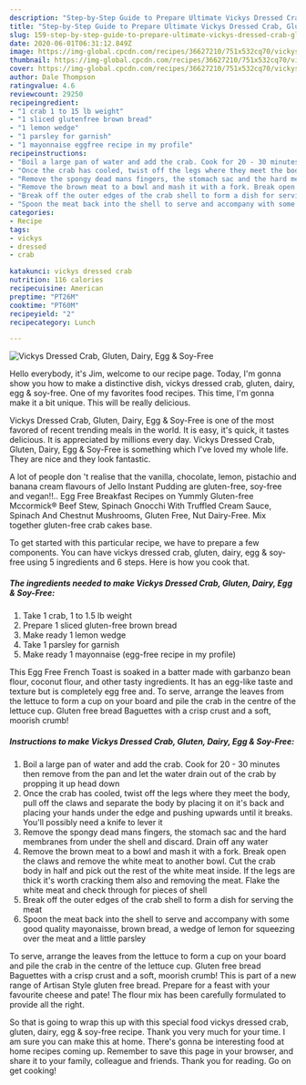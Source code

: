 ```yaml
---
description: "Step-by-Step Guide to Prepare Ultimate Vickys Dressed Crab, Gluten, Dairy, Egg &amp;amp; Soy-Free"
title: "Step-by-Step Guide to Prepare Ultimate Vickys Dressed Crab, Gluten, Dairy, Egg &amp;amp; Soy-Free"
slug: 159-step-by-step-guide-to-prepare-ultimate-vickys-dressed-crab-gluten-dairy-egg-and-amp-soy-free
date: 2020-06-01T06:31:12.849Z
image: https://img-global.cpcdn.com/recipes/36627210/751x532cq70/vickys-dressed-crab-gluten-dairy-egg-soy-free-recipe-main-photo.jpg
thumbnail: https://img-global.cpcdn.com/recipes/36627210/751x532cq70/vickys-dressed-crab-gluten-dairy-egg-soy-free-recipe-main-photo.jpg
cover: https://img-global.cpcdn.com/recipes/36627210/751x532cq70/vickys-dressed-crab-gluten-dairy-egg-soy-free-recipe-main-photo.jpg
author: Dale Thompson
ratingvalue: 4.6
reviewcount: 29250
recipeingredient:
- "1 crab 1 to 15 lb weight"
- "1 sliced glutenfree brown bread"
- "1 lemon wedge"
- "1 parsley for garnish"
- "1 mayonnaise eggfree recipe in my profile"
recipeinstructions:
- "Boil a large pan of water and add the crab. Cook for 20 - 30 minutes then remove from the pan and let the water drain out of the crab by propping it up head down"
- "Once the crab has cooled, twist off the legs where they meet the body, pull off the claws and separate the body by placing it on it&#39;s back and placing your hands under the edge and pushing upwards until it breaks. You&#39;ll possibly need a knife to lever it"
- "Remove the spongy dead mans fingers, the stomach sac and the hard membranes from under the shell and discard. Drain off any water"
- "Remove the brown meat to a bowl and mash it with a fork. Break open the claws and remove the white meat to another bowl. Cut the crab body in half and pick out the rest of the white meat inside. If the legs are thick it&#39;s worth cracking them also and removing the meat. Flake the white meat and check through for pieces of shell"
- "Break off the outer edges of the crab shell to form a dish for serving the meat"
- "Spoon the meat back into the shell to serve and accompany with some good quality mayonaisse, brown bread, a wedge of lemon for squeezing over the meat and a little parsley"
categories:
- Recipe
tags:
- vickys
- dressed
- crab

katakunci: vickys dressed crab 
nutrition: 116 calories
recipecuisine: American
preptime: "PT26M"
cooktime: "PT60M"
recipeyield: "2"
recipecategory: Lunch

---
```



![Vickys Dressed Crab, Gluten, Dairy, Egg &amp; Soy-Free](https://img-global.cpcdn.com/recipes/36627210/751x532cq70/vickys-dressed-crab-gluten-dairy-egg-soy-free-recipe-main-photo.jpg)

Hello everybody, it's Jim, welcome to our recipe page. Today, I'm gonna show you how to make a distinctive dish, vickys dressed crab, gluten, dairy, egg &amp; soy-free. One of my favorites food recipes. This time, I'm gonna make it a bit unique. This will be really delicious.

Vickys Dressed Crab, Gluten, Dairy, Egg &amp; Soy-Free is one of the most favored of recent trending meals in the world. It is easy, it's quick, it tastes delicious. It is appreciated by millions every day. Vickys Dressed Crab, Gluten, Dairy, Egg &amp; Soy-Free is something which I've loved my whole life. They are nice and they look fantastic.

A lot of people don &#39;t realise that the vanilla, chocolate, lemon, pistachio and banana cream flavours of Jello Instant Pudding are gluten-free, soy-free and vegan!!.. Egg Free Breakfast Recipes on Yummly Gluten-free Mccormick® Beef Stew, Spinach Gnocchi With Truffled Cream Sauce, Spinach And Chestnut Mushrooms, Gluten Free, Nut Dairy-Free. Mix together gluten-free crab cakes base.


To get started with this particular recipe, we have to prepare a few components. You can have vickys dressed crab, gluten, dairy, egg &amp; soy-free using 5 ingredients and 6 steps. Here is how you cook that.

<!--inarticleads1-->

##### The ingredients needed to make Vickys Dressed Crab, Gluten, Dairy, Egg &amp; Soy-Free:

1. Take 1 crab, 1 to 1.5 lb weight
1. Prepare 1 sliced gluten-free brown bread
1. Make ready 1 lemon wedge
1. Take 1 parsley for garnish
1. Make ready 1 mayonnaise (egg-free recipe in my profile)


This Egg Free French Toast is soaked in a batter made with garbanzo bean flour, coconut flour, and other tasty ingredients. It has an egg-like taste and texture but is completely egg free and. To serve, arrange the leaves from the lettuce to form a cup on your board and pile the crab in the centre of the lettuce cup. Gluten free bread Baguettes with a crisp crust and a soft, moorish crumb! 

<!--inarticleads2-->

##### Instructions to make Vickys Dressed Crab, Gluten, Dairy, Egg &amp; Soy-Free:

1. Boil a large pan of water and add the crab. Cook for 20 - 30 minutes then remove from the pan and let the water drain out of the crab by propping it up head down
1. Once the crab has cooled, twist off the legs where they meet the body, pull off the claws and separate the body by placing it on it&#39;s back and placing your hands under the edge and pushing upwards until it breaks. You&#39;ll possibly need a knife to lever it
1. Remove the spongy dead mans fingers, the stomach sac and the hard membranes from under the shell and discard. Drain off any water
1. Remove the brown meat to a bowl and mash it with a fork. Break open the claws and remove the white meat to another bowl. Cut the crab body in half and pick out the rest of the white meat inside. If the legs are thick it&#39;s worth cracking them also and removing the meat. Flake the white meat and check through for pieces of shell
1. Break off the outer edges of the crab shell to form a dish for serving the meat
1. Spoon the meat back into the shell to serve and accompany with some good quality mayonaisse, brown bread, a wedge of lemon for squeezing over the meat and a little parsley


To serve, arrange the leaves from the lettuce to form a cup on your board and pile the crab in the centre of the lettuce cup. Gluten free bread Baguettes with a crisp crust and a soft, moorish crumb! This is part of a new range of Artisan Style gluten free bread. Prepare for a feast with your favourite cheese and pate! The flour mix has been carefully formulated to provide all the right. 

So that is going to wrap this up with this special food vickys dressed crab, gluten, dairy, egg &amp; soy-free recipe. Thank you very much for your time. I am sure you can make this at home. There's gonna be interesting food at home recipes coming up. Remember to save this page in your browser, and share it to your family, colleague and friends. Thank you for reading. Go on get cooking!
